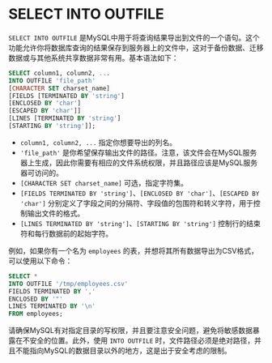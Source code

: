# SELECT INTO OUTFILE
`SELECT INTO OUTFILE` 是MySQL中用于将查询结果导出到文件的一个语句。这个功能允许你将数据库查询的结果保存到服务器上的文件中，这对于备份数据、迁移数据或与其他系统共享数据非常有用。基本语法如下：

```sql
SELECT column1, column2, ...
INTO OUTFILE 'file_path'
[CHARACTER SET charset_name]
[FIELDS [TERMINATED BY 'string']
[ENCLOSED BY 'char']
[ESCAPED BY 'char']]
[LINES [TERMINATED BY 'string']
[STARTING BY 'string']];
```

- `column1, column2, ...` 指定你想要导出的列名。
- `'file_path'` 是你希望保存输出文件的路径。注意，该文件会在MySQL服务器上生成，因此你需要有相应的文件系统权限，并且路径应该是MySQL服务器可访问的。
- `[CHARACTER SET charset_name]` 可选，指定字符集。
- `[FIELDS TERMINATED BY 'string']`、`[ENCLOSED BY 'char']`、`[ESCAPED BY 'char']` 分别定义了字段之间的分隔符、字段值的包围符和转义字符，用于控制输出文件的格式。
- `[LINES TERMINATED BY 'string']`、`[STARTING BY 'string']` 控制行的结束符和每行数据前的起始字符。

例如，如果你有一个名为 `employees` 的表，并想将其所有数据导出为CSV格式，可以使用以下命令：

```sql
SELECT * 
INTO OUTFILE '/tmp/employees.csv'
FIELDS TERMINATED BY ',' 
ENCLOSED BY '"'
LINES TERMINATED BY '\n'
FROM employees;
```

请确保MySQL有对指定目录的写权限，并且要注意安全问题，避免将敏感数据暴露在不安全的位置。此外，使用 `INTO OUTFILE` 时，文件路径必须是绝对路径，并且不能指向MySQL的数据目录以外的地方，这是出于安全考虑的限制。